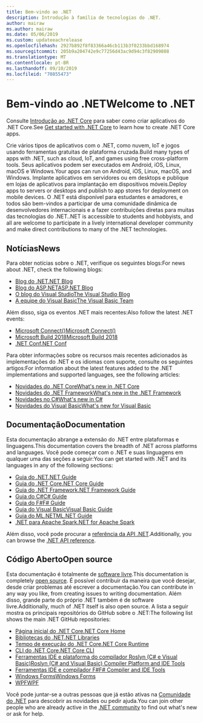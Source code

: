 ```yaml
---
title: Bem-vindo ao .NET
description: Introdução à família de tecnologias do .NET.
author: mairaw
ms.author: mairaw
ms.date: 05/06/2019
ms.custom: updateeachrelease
ms.openlocfilehash: 2927b892f8f83366a46cb113b3f0233bbd168974
ms.sourcegitcommit: 205b9a204742e9c77256d43ac9d94c3f82909808
ms.translationtype: MT
ms.contentlocale: pt-BR
ms.lasthandoff: 09/10/2019
ms.locfileid: "70855473"
---
```

# <a name="welcome-to-net"></a><span data-ttu-id="fdb9f-103">Bem-vindo ao .NET</span><span class="sxs-lookup"><span data-stu-id="fdb9f-103">Welcome to .NET</span></span>

<span data-ttu-id="fdb9f-104">Consulte [Introdução ao .NET Core](core/get-started.md) para saber como criar aplicativos do .NET Core.</span><span class="sxs-lookup"><span data-stu-id="fdb9f-104">See [Get started with .NET Core](core/get-started.md) to learn how to create .NET Core apps.</span></span>

<span data-ttu-id="fdb9f-105">Crie vários tipos de aplicativos com o .NET, como nuvem, IoT e jogos usando ferramentas gratuitas de plataforma cruzada.</span><span class="sxs-lookup"><span data-stu-id="fdb9f-105">Build many types of apps with .NET, such as cloud, IoT, and games using free cross-platform tools.</span></span> <span data-ttu-id="fdb9f-106">Seus aplicativos podem ser executados em Android, iOS, Linux, macOS e Windows.</span><span class="sxs-lookup"><span data-stu-id="fdb9f-106">Your apps can run on Android, iOS, Linux, macOS, and Windows.</span></span> <span data-ttu-id="fdb9f-107">Implante aplicativos em servidores ou em desktops e publique em lojas de aplicativos para implantação em dispositivos móveis.</span><span class="sxs-lookup"><span data-stu-id="fdb9f-107">Deploy apps to servers or desktops and publish to app stores for deployment on mobile devices.</span></span> <span data-ttu-id="fdb9f-108">O .NET está disponível para estudantes e amadores, e todos são bem-vindos a participar de uma comunidade dinâmica de desenvolvedores internacionais e a fazer contribuições diretas para muitas das tecnologias do .NET.</span><span class="sxs-lookup"><span data-stu-id="fdb9f-108">.NET is accessible to students and hobbyists, and all are welcome to participate in a lively international developer community and make direct contributions to many of the .NET technologies.</span></span>

## <a name="news"></a><span data-ttu-id="fdb9f-109">Notícias</span><span class="sxs-lookup"><span data-stu-id="fdb9f-109">News</span></span>

<span data-ttu-id="fdb9f-110">Para obter notícias sobre o .NET, verifique os seguintes blogs:</span><span class="sxs-lookup"><span data-stu-id="fdb9f-110">For news about .NET, check the following blogs:</span></span>

- [<span data-ttu-id="fdb9f-111">Blog do .NET</span><span class="sxs-lookup"><span data-stu-id="fdb9f-111">.NET Blog</span></span>](https://devblogs.microsoft.com/dotnet/)
- [<span data-ttu-id="fdb9f-112">Blog do ASP.NET</span><span class="sxs-lookup"><span data-stu-id="fdb9f-112">ASP.NET Blog</span></span>](https://devblogs.microsoft.com/aspnet/)
- [<span data-ttu-id="fdb9f-113">O blog do Visual Studio</span><span class="sxs-lookup"><span data-stu-id="fdb9f-113">The Visual Studio Blog</span></span>](https://devblogs.microsoft.com/visualstudio/)
- [<span data-ttu-id="fdb9f-114">A equipe do Visual Basic</span><span class="sxs-lookup"><span data-stu-id="fdb9f-114">The Visual Basic Team</span></span>](https://devblogs.microsoft.com/vbteam/)

<span data-ttu-id="fdb9f-115">Além disso, siga os eventos .NET mais recentes:</span><span class="sxs-lookup"><span data-stu-id="fdb9f-115">Also follow the latest .NET events:</span></span>

- [<span data-ttu-id="fdb9f-116">Microsoft Connect()</span><span class="sxs-lookup"><span data-stu-id="fdb9f-116">Microsoft Connect()</span></span>](https://www.microsoft.com/connectevent)
- [<span data-ttu-id="fdb9f-117">Microsoft Build 2018</span><span class="sxs-lookup"><span data-stu-id="fdb9f-117">Microsoft Build 2018</span></span>](https://channel9.msdn.com/Events/Build/2018)
- [<span data-ttu-id="fdb9f-118">.NET Conf</span><span class="sxs-lookup"><span data-stu-id="fdb9f-118">.NET Conf</span></span>](https://www.dotnetconf.net/)

<span data-ttu-id="fdb9f-119">Para obter informações sobre os recursos mais recentes adicionados às implementações do .NET e os idiomas com suporte, consulte os seguintes artigos:</span><span class="sxs-lookup"><span data-stu-id="fdb9f-119">For information about the latest features added to the .NET implementations and supported languages, see the following articles:</span></span>

- [<span data-ttu-id="fdb9f-120">Novidades do .NET Core</span><span class="sxs-lookup"><span data-stu-id="fdb9f-120">What's new in .NET Core</span></span>](core/whats-new/index.md)
- [<span data-ttu-id="fdb9f-121">Novidades do .NET Framework</span><span class="sxs-lookup"><span data-stu-id="fdb9f-121">What's new in the .NET Framework</span></span>](framework/whats-new/index.md)
- [<span data-ttu-id="fdb9f-122">Novidades no C#</span><span class="sxs-lookup"><span data-stu-id="fdb9f-122">What's new in C#</span></span>](csharp/whats-new/index.md)
- [<span data-ttu-id="fdb9f-123">Novidades do Visual Basic</span><span class="sxs-lookup"><span data-stu-id="fdb9f-123">What's new for Visual Basic</span></span>](visual-basic/getting-started/whats-new.md)

## <a name="documentation"></a><span data-ttu-id="fdb9f-124">Documentação</span><span class="sxs-lookup"><span data-stu-id="fdb9f-124">Documentation</span></span>

<span data-ttu-id="fdb9f-125">Esta documentação abrange a extensão do .NET entre plataformas e linguagens.</span><span class="sxs-lookup"><span data-stu-id="fdb9f-125">This documentation covers the breadth of .NET across platforms and languages.</span></span> <span data-ttu-id="fdb9f-126">Você pode começar com o .NET e suas linguagens em qualquer uma das seções a seguir:</span><span class="sxs-lookup"><span data-stu-id="fdb9f-126">You can get started with .NET and its languages in any of the following sections:</span></span>

- [<span data-ttu-id="fdb9f-127">Guia do .NET</span><span class="sxs-lookup"><span data-stu-id="fdb9f-127">.NET Guide</span></span>](standard/index.md)
- [<span data-ttu-id="fdb9f-128">Guia do .NET Core</span><span class="sxs-lookup"><span data-stu-id="fdb9f-128">.NET Core Guide</span></span>](core/index.md)
- [<span data-ttu-id="fdb9f-129">Guia do .NET Framework</span><span class="sxs-lookup"><span data-stu-id="fdb9f-129">.NET Framework Guide</span></span>](framework/index.md)
- [<span data-ttu-id="fdb9f-130">Guia do C#</span><span class="sxs-lookup"><span data-stu-id="fdb9f-130">C# Guide</span></span>](csharp/index.md)
- [<span data-ttu-id="fdb9f-131">Guia do F#</span><span class="sxs-lookup"><span data-stu-id="fdb9f-131">F# Guide</span></span>](fsharp/index.md)
- [<span data-ttu-id="fdb9f-132">Guia do Visual Basic</span><span class="sxs-lookup"><span data-stu-id="fdb9f-132">Visual Basic Guide</span></span>](visual-basic/index.md)
- [<span data-ttu-id="fdb9f-133">Guia do ML.NET</span><span class="sxs-lookup"><span data-stu-id="fdb9f-133">ML.NET Guide</span></span>](machine-learning/index.yml)
- [<span data-ttu-id="fdb9f-134">.NET para Apache Spark</span><span class="sxs-lookup"><span data-stu-id="fdb9f-134">.NET for Apache Spark</span></span>](spark/index.yml)

<span data-ttu-id="fdb9f-135">Além disso, você pode procurar a [referência da API .NET](/dotnet/api).</span><span class="sxs-lookup"><span data-stu-id="fdb9f-135">Additionally, you can browse the [.NET API reference](/dotnet/api).</span></span>

## <a name="open-source"></a><span data-ttu-id="fdb9f-136">Código Aberto</span><span class="sxs-lookup"><span data-stu-id="fdb9f-136">Open source</span></span>

<span data-ttu-id="fdb9f-137">Esta documentação é totalmente de [software livre](https://github.com/dotnet/docs).</span><span class="sxs-lookup"><span data-stu-id="fdb9f-137">This documentation is completely [open source](https://github.com/dotnet/docs).</span></span> <span data-ttu-id="fdb9f-138">É possível contribuir da maneira que você desejar, desde criar problemas até escrever a documentação.</span><span class="sxs-lookup"><span data-stu-id="fdb9f-138">You can contribute in any way you like, from creating issues to writing documentation.</span></span> <span data-ttu-id="fdb9f-139">Além disso, grande parte do próprio .NET também é de software livre.</span><span class="sxs-lookup"><span data-stu-id="fdb9f-139">Additionally, much of .NET itself is also open source.</span></span> <span data-ttu-id="fdb9f-140">A lista a seguir mostra os principais repositórios do GitHub sobre o .NET:</span><span class="sxs-lookup"><span data-stu-id="fdb9f-140">The following list shows the main .NET GitHub repositories:</span></span>

- [<span data-ttu-id="fdb9f-141">Página inicial do .NET Core</span><span class="sxs-lookup"><span data-stu-id="fdb9f-141">.NET Core Home</span></span>](https://github.com/dotnet/core)
- [<span data-ttu-id="fdb9f-142">Bibliotecas do .NET</span><span class="sxs-lookup"><span data-stu-id="fdb9f-142">.NET Libraries</span></span>](https://github.com/dotnet/corefx)
- [<span data-ttu-id="fdb9f-143">Tempo de execução do .NET Core</span><span class="sxs-lookup"><span data-stu-id="fdb9f-143">.NET Core Runtime</span></span>](https://github.com/dotnet/coreclr)
- [<span data-ttu-id="fdb9f-144">CLI do .NET Core</span><span class="sxs-lookup"><span data-stu-id="fdb9f-144">.NET Core CLI</span></span>](https://github.com/dotnet/cli)
- [<span data-ttu-id="fdb9f-145">Ferramentas IDE e plataforma do compilador Roslyn (C# e Visual Basic)</span><span class="sxs-lookup"><span data-stu-id="fdb9f-145">Roslyn (C# and Visual Basic) Compiler Platform and IDE Tools</span></span>](https://github.com/dotnet/roslyn)
- [<span data-ttu-id="fdb9f-146">Ferramentas IDE e compilador F#</span><span class="sxs-lookup"><span data-stu-id="fdb9f-146">F# Compiler and IDE Tools</span></span>](https://github.com/microsoft/visualfsharp)
- [<span data-ttu-id="fdb9f-147">Windows Forms</span><span class="sxs-lookup"><span data-stu-id="fdb9f-147">Windows Forms</span></span>](https://github.com/dotnet/winforms)
- [<span data-ttu-id="fdb9f-148">WPF</span><span class="sxs-lookup"><span data-stu-id="fdb9f-148">WPF</span></span>](https://github.com/dotnet/wpf)

<span data-ttu-id="fdb9f-149">Você pode juntar-se a outras pessoas que já estão ativas na [Comunidade do .NET](https://dotnet.microsoft.com/platform/community) para descobrir as novidades ou pedir ajuda.</span><span class="sxs-lookup"><span data-stu-id="fdb9f-149">You can join other people who are already active in the [.NET community](https://dotnet.microsoft.com/platform/community) to find out what's new or ask for help.</span></span>
